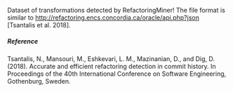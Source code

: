 Dataset of transformations detected by RefactoringMiner!
The file format is similar to http://refactoring.encs.concordia.ca/oracle/api.php?json [Tsantalis et al. 2018].

##### Reference
Tsantalis, N., Mansouri, M., Eshkevari, L. M., Mazinanian, D., and Dig, D. (2018). Accurate and efficient refactoring detection in commit history. In Proceedings of the 40th International Conference on Software Engineering, Gothenburg, Sweden.
